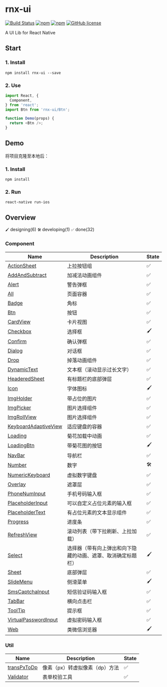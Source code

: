 # rnx-ui

[![Build Status](https://travis-ci.org/rnxteam/rnx-ui.svg?branch=master)](https://travis-ci.org/rnxteam/rnx-ui)
[![npm](https://img.shields.io/npm/v/rnx-ui.svg?maxAge=60)](https://www.npmjs.com/package/rnx-ui)
[![npm](https://img.shields.io/npm/dt/rnx-ui.svg?maxAge=60)](https://www.npmjs.com/package/rnx-ui)
[![GitHub license](https://img.shields.io/badge/license-MIT-blue.svg)](https://raw.githubusercontent.com/rnxteam/rnx-ui/master/LICENSE)

A UI Lib for React Native

## Start

### 1. Install

```
npm install rnx-ui --save
```

### 2. Use

```js
import React, {
  Component,
} from 'react';
import Btn from 'rnx-ui/Btn';

function Demo(props) {
  return <Btn />;
}
```

## Demo

将项目克隆至本地后：

### 1. Install

```
npm install
```

### 2. Run

```
react-native run-ios
```

## Overview

`🖌` designing(6) `🛠` developing(1) `✅` done(32)

### Component

Name       | Description | State
---------- | ----------- | -----
[ActionSheet](https://github.com/rnxteam/rnx-ui/tree/master/ActionSheet)     | 上拉按钮组 | ✅
[AddAndSubtract](https://github.com/rnxteam/rnx-ui/tree/master/AddAndSubtract)      | 加减法动画组件 | ✅
[Alert](https://github.com/rnxteam/rnx-ui/tree/master/Alert)      | 警告弹框 | ✅
[All](https://github.com/rnxteam/rnx-ui/tree/master/All)      | 页面容器 | ✅
[Badge](https://github.com/rnxteam/rnx-ui/tree/master/Badge)      | 角标 | ✅
[Btn](https://github.com/rnxteam/rnx-ui/tree/master/Btn)        | 按钮 | ✅
[CardView](https://github.com/rnxteam/rnx-ui/tree/master/CardView)        | 卡片视图 | ✅
[Checkbox](https://github.com/rnxteam/rnx-ui/tree/master/Checkbox)  | 选择框 | 🖌
[Confirm](https://github.com/rnxteam/rnx-ui/tree/master/Confirm)  | 确认弹框 | ✅
[Dialog](https://github.com/rnxteam/rnx-ui/tree/master/Dialog)        | 对话框 | ✅
[Drop](https://github.com/rnxteam/rnx-ui/tree/master/Drop)        | 掉落动画组件 | ✅
[DynamicText](https://github.com/rnxteam/rnx-ui/tree/master/DynamicText) | 文本框（滚动显示过长文字）| ✅
[HeaderedSheet](https://github.com/rnxteam/rnx-ui/tree/master/HeaderedSheet)        | 有标题栏的底部弹层 | ✅
[Icon](https://github.com/rnxteam/rnx-ui/tree/master/Icon)  | 字体图标 | 🖌
[ImgHolder](https://github.com/rnxteam/rnx-ui/tree/master/ImgHolder)  | 带占位的图片 | ✅
[ImgPicker](https://github.com/rnxteam/rnx-ui/tree/master/ImgPicker)  | 图片选择组件 | ✅
[ImgRollView](https://github.com/rnxteam/rnx-ui/tree/master/ImgRollView)  | 图片选择组件 | ✅
[KeyboardAdaptiveView](https://github.com/rnxteam/rnx-ui/tree/master/KeyboardAdaptiveView)        | 适应键盘的容器 | ✅
[Loading](https://github.com/rnxteam/rnx-ui/tree/master/Loading) | 菊花加载中动画 | ✅
[LoadingBtn](https://github.com/rnxteam/rnx-ui/tree/master/LoadingBtn) | 带菊花图的按钮 | 🖌
[NavBar](https://github.com/rnxteam/rnx-ui/tree/master/NavBar)     | 导航栏 | ✅
[Number](https://github.com/rnxteam/rnx-ui/tree/master/Number)     | 数字 | 🛠
[NumericKeyboard](https://github.com/rnxteam/rnx-ui/tree/master/NumericKeyboard)  | 虚拟数字键盘 | ✅
[Overlay](https://github.com/rnxteam/rnx-ui/tree/master/Overlay)     | 遮罩层 | ✅
[PhoneNumInput](https://github.com/rnxteam/rnx-ui/tree/master/PhoneNumInput)     | 手机号码输入框 | ✅
[PlaceholderInput](https://github.com/rnxteam/rnx-ui/tree/master/PlaceholderInput)     | 可以自定义占位元素的输入框 | ✅
[PlaceholderText](https://github.com/rnxteam/rnx-ui/tree/master/PlaceholderText)     | 有占位元素的文本显示组件 | ✅
[Progress](https://github.com/rnxteam/rnx-ui/tree/master/Progress)  | 进度条 | ✅
[RefreshView](https://github.com/rnxteam/rnx-ui/tree/master/RefreshView)     | 滚动列表（带下拉刷新、上拉加载） | ✅
[Select](https://github.com/rnxteam/rnx-ui/tree/master/Select)  | 选择器（带有向上弹出和向下隐藏的动画、遮罩、取消确定标题栏） | 🖌
[Sheet](https://github.com/rnxteam/rnx-ui/tree/master/Sheet)     | 底部弹层 | ✅
[SlideMenu](https://github.com/rnxteam/rnx-ui/tree/master/SlideMenu)  | 侧滑菜单 | 🖌
[SmsCaptchaInput](https://github.com/rnxteam/rnx-ui/tree/master/SmsCaptchaInput)        | 短信验证码输入框 | ✅
[TabBar](https://github.com/rnxteam/rnx-ui/tree/master/TabBar)     | 横向点击栏 | ✅
[ToolTip](https://github.com/rnxteam/rnx-ui/tree/master/ToolTip)     | 提示框 | ✅
[VirtualPasswordInput](https://github.com/rnxteam/rnx-ui/tree/master/VirtualPasswordInput)  | 虚拟密码输入框 | ✅
[Web](https://github.com/rnxteam/rnx-ui/tree/master/Web)  | 类微信浏览器 | 🖌

### Util

Name       | Description | State
---------- | ----------- | -----
[transPxToDp](https://github.com/rnxteam/rnx-ui/tree/master/util/transPxToDp)      | 像素（px）转虚拟像素（dp）方法 | ✅
[Validator](https://github.com/rnxteam/rnx-ui/tree/master/util/Validator)      | 表单校验工具 | ✅
